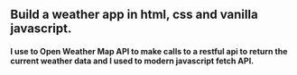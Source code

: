 ## Build a weather app in html, css and vanilla javascript. 

#### I use to Open Weather Map API to make calls to a restful api to return the current weather data and I used to modern javascript fetch API.
